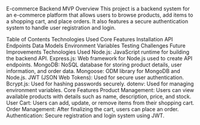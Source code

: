 E-commerce Backend MVP
Overview
This project is a backend system for an e-commerce platform that allows users to browse products, add items to a shopping cart, and place orders. It also features a secure authentication system to handle user registration and login.

Table of Contents
Technologies Used
Core Features
Installation
API Endpoints
Data Models
Environment Variables
Testing
Challenges
Future Improvements
Technologies Used
Node.js: JavaScript runtime for building the backend API.
Express.js: Web framework for Node.js used to create API endpoints.
MongoDB: NoSQL database for storing product details, user information, and order data.
Mongoose: ODM library for MongoDB and Node.js.
JWT (JSON Web Tokens): Used for secure user authentication.
Bcrypt.js: Used for hashing passwords securely.
dotenv: Used for managing environment variables.
Core Features
Product Management: Users can view available products with details such as name, description, price, and stock.
User Cart: Users can add, update, or remove items from their shopping cart.
Order Management: After finalizing the cart, users can place an order.
Authentication: Secure registration and login system using JWT.